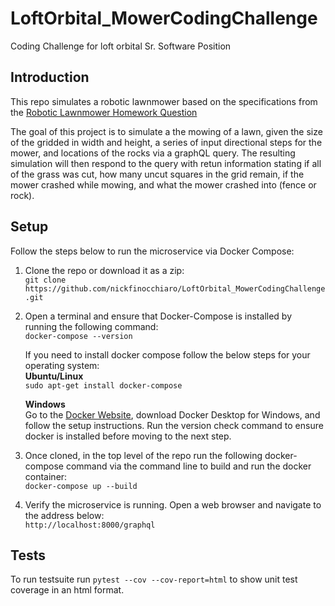 # LoftOrbital_MowerCodingChallenge
Coding Challenge for loft orbital Sr. Software Position

## Introduction
This repo simulates a robotic lawnmower based on the specifications from the [Robotic Lawnmower Homework Question](https://loftorbital.atlassian.net/wiki/external/MWVmZDQyYjUxMWIwNGZhZWI1YjRjNjkyYTkyZTNlNGU#%E2%9C%85-Evaluation-Criteria)

The goal of this project is to simulate a the mowing of a lawn, given the size of the gridded in width and height, a series of input directional steps for the mower, and locations of the rocks via a graphQL query. The resulting simulation will then respond to the query with retun information stating if all of the grass was cut, how many uncut squares in the grid remain, if the mower crashed while mowing, and what the mower crashed into (fence or rock).
## Setup
Follow the steps below to run the microservice via Docker Compose:
1. Clone the repo or download it as a zip:\
`git clone https://github.com/nickfinocchiaro/LoftOrbital_MowerCodingChallenge.git`

2. Open a terminal and ensure that Docker-Compose is installed by running the following command:\
`docker-compose --version`

    If you need to install docker compose follow the below steps for your operating system:\
    **Ubuntu/Linux**\
    `sudo apt-get install docker-compose`

    **Windows**\
    Go to the [Docker Website](https://docs.docker.com/desktop/setup/install/windows-install/), download Docker Desktop for Windows, and follow the setup instructions. Run the version check command to ensure docker is installed before moving to the next step.

3. Once cloned, in the top level of the repo run the following docker-compose command via the command line to build and run the docker container:\
```docker-compose up --build```

4. Verify the microservice is running. Open a web browser and navigate to the address below:\
```http://localhost:8000/graphql```

## Tests
To run testsuite run `pytest --cov --cov-report=html` to show unit test coverage in an html format.
